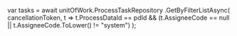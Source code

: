 var tasks = await unitOfWork.ProcessTaskRepository
    .GetByFilterListAsync(
        cancellationToken,
        t => t.ProcessDataId == pdId
             && (t.AssigneeCode == null || t.AssigneeCode.ToLower() != "system")
    );
